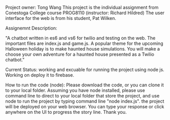 Project owner: Tong Wang
This project is the individual assignment from Conestoga College course PROG8110 (instructor: Richard Hildred) The user interface for the web is from his student, Pat Wilken.

Assignemnt Description:

"A chatbot written in es6 and vs6 for twilio and testing on the web. The important files are index.js and game.js.
A popular theme for the upcoming Halloween holiday is to make haunted house simulations. You will make a choose your own adventure for a haunted house presented as a Twilio chatbot."

Current Status:
working and excuable for running the project using node js.
Working on deploy it to firebase.

How to run the code (node):
Please download the code, or you can clone it to your local folder.
Assuming you have node installed, please use command line to direct to your local folder that store the project,
and use node to run the project by typing command line "node index.js".
the project will be deployed on your web browser. 
You can type your response or click anywhere on the UI to progress the story line.
Thank you.

